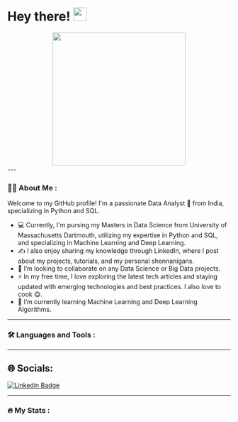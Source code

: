 <h1>
  Hey there!
  <img src="https://media.giphy.com/media/hvRJCLFzcasrR4ia7z/giphy.gif" width="30px"/>
</h1>
<div align="center">
  <img src="https://i.giphy.com/media/v1.Y2lkPTc5MGI3NjExZTkyN3Jnbm1qbHgyZGNtcXo2NzVsOWNpYW5uOXVsY3NrNzRqOTV3eCZlcD12MV9pbnRlcm5hbF9naWZfYnlfaWQmY3Q9Zw/U8RLgaGFiwXsZc8YUw/giphy.gif" width="300" height="300"/>
</div>
---

### :man_technologist: About Me :

Welcome to my GitHub profile! I'm a passionate Data Analyst :page_facing_up: from India, specializing in Python and SQL. 

- 💻 Currently, I'm pursing my Masters in Data Science from University of Massachusetts Dartmouth, utilizing my expertise in Python and SQL, and specializing in Machine Learning and Deep Learning.
- ✍️ I also enjoy sharing my knowledge through LinkedIn, where I post about my projects, tutorials, and my personal shennanigans.
- 👯 I’m looking to collaborate on any Data Science or Big Data projects.
- ⚡ In my free time, I love exploring the latest tech articles and staying updated with emerging technologies and best practices. I also love to cook 😋.
- 🌱 I’m currently learning Machine Learning and Deep Learning Algorithms.
<!-- - 📫 How to reach me: &nbsp;  -->
---

### :hammer_and_wrench: Languages and Tools :



---
## 🌐 Socials:
[![Linkedin Badge](https://img.shields.io/badge/-Omkar-blue?style=flat&logo=Linkedin&logoColor=white)](https://www.linkedin.com/in/omkarbadadale1620/)


---
### :fire: My Stats :


